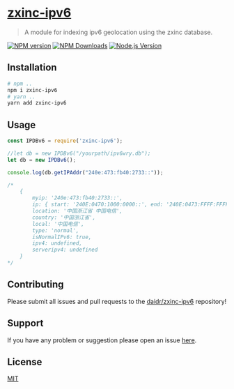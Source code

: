 # [zxinc-ipv6](https://github.com/daidr/zxinc-ipv6)

> A module for indexing ipv6 geolocation using the zxinc database.

[![NPM version](https://img.shields.io/npm/v/zxinc-ipv6.svg?style=flat)](https://npmjs.org/package/zxinc-ipv6) 
[![NPM Downloads](https://img.shields.io/npm/dm/zxinc-ipv6.svg?style=flat)](https://npmjs.org/package/zxinc-ipv6) 
[![Node.js Version](https://img.shields.io/node/v/zxinc-ipv6.svg?style=flat)](http://nodejs.org/download/)

## Installation

```bash
# npm .. 
npm i zxinc-ipv6
# yarn .. 
yarn add zxinc-ipv6
```

## Usage

```javascript
const IPDBv6 = require('zxinc-ipv6');

//let db = new IPDBv6("/yourpath/ipv6wry.db");
let db = new IPDBv6();

console.log(db.getIPAddr("240e:473:fb40:2733::"));

/*
    {
        myip: '240e:473:fb40:2733::',
        ip: { start: '240E:0470:1000:0000::', end: '240E:0473:FFFF:FFFF::' },
        location: '中国浙江省 中国电信',
        country: '中国浙江省',
        local: '中国电信',
        type: 'normal',
        isNormalIPv6: true,
        ipv4: undefined,
        serveripv4: undefined
    }
*/
```

## Contributing

Please submit all issues and pull requests to the [daidr/zxinc-ipv6](http://github.com/daidr/zxinc-ipv6) repository!

## Support

If you have any problem or suggestion please open an issue [here](https://github.com/daidr/zxinc-ipv6/issues).

## License

[MIT](LICENSE)